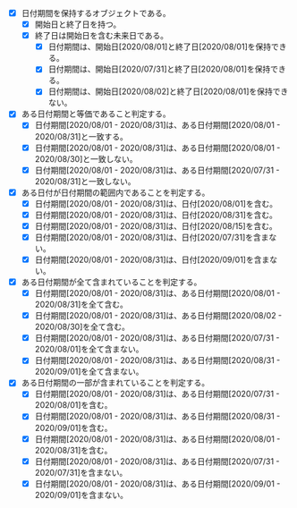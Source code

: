 - [x] 日付期間を保持するオブジェクトである。
	- [x] 開始日と終了日を持つ。
	- [x] 終了日は開始日を含む未来日である。
		- [x] 日付期間は、開始日[2020/08/01]と終了日[2020/08/01]を保持できる。
		- [x] 日付期間は、開始日[2020/07/31]と終了日[2020/08/01]を保持できる。
		- [x] 日付期間は、開始日[2020/08/02]と終了日[2020/08/01]を保持できない。

- [x] ある日付期間と等価であること判定する。
	- [x] 日付期間[2020/08/01 - 2020/08/31]は、ある日付期間[2020/08/01 - 2020/08/31]と一致する。
	- [x] 日付期間[2020/08/01 - 2020/08/31]は、ある日付期間[2020/08/01 - 2020/08/30]と一致しない。
	- [x] 日付期間[2020/08/01 - 2020/08/31]は、ある日付期間[2020/07/31 - 2020/08/31]と一致しない。

- [x] ある日付が日付期間の範囲内であることを判定する。
	- [x] 日付期間[2020/08/01 - 2020/08/31]は、日付[2020/08/01]を含む。
	- [x] 日付期間[2020/08/01 - 2020/08/31]は、日付[2020/08/31]を含む。
	- [x] 日付期間[2020/08/01 - 2020/08/31]は、日付[2020/08/15]を含む。
	- [x] 日付期間[2020/08/01 - 2020/08/31]は、日付[2020/07/31]を含まない。
	- [x] 日付期間[2020/08/01 - 2020/08/31]は、日付[2020/09/01]を含まない。

- [x] ある日付期間が全て含まれていることを判定する。
	- [x] 日付期間[2020/08/01 - 2020/08/31]は、ある日付期間[2020/08/01 - 2020/08/31]を全て含む。
	- [x] 日付期間[2020/08/01 - 2020/08/31]は、ある日付期間[2020/08/02 - 2020/08/30]を全て含む。
	- [x] 日付期間[2020/08/01 - 2020/08/31]は、ある日付期間[2020/07/31 - 2020/08/01]を全て含まない。
	- [x] 日付期間[2020/08/01 - 2020/08/31]は、ある日付期間[2020/08/31 - 2020/09/01]を全て含まない。

- [x] ある日付期間の一部が含まれていることを判定する。
	- [x] 日付期間[2020/08/01 - 2020/08/31]は、ある日付期間[2020/07/31 - 2020/08/01]を含む。
	- [x] 日付期間[2020/08/01 - 2020/08/31]は、ある日付期間[2020/08/31 - 2020/09/01]を含む。
	- [x] 日付期間[2020/08/01 - 2020/08/31]は、ある日付期間[2020/08/01 - 2020/08/31]を含む。
	- [x] 日付期間[2020/08/01 - 2020/08/31]は、ある日付期間[2020/07/31 - 2020/07/31]を含まない。
	- [x] 日付期間[2020/08/01 - 2020/08/31]は、ある日付期間[2020/09/01 - 2020/09/01]を含まない。
